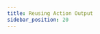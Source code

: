 ```yaml
---
title: Reusing Action Output
sidebar_position: 20
---
```


```yaml title="check-count.yaml" file=../../../modules/mission-control/fixtures/playbooks/action-result.yaml

```
